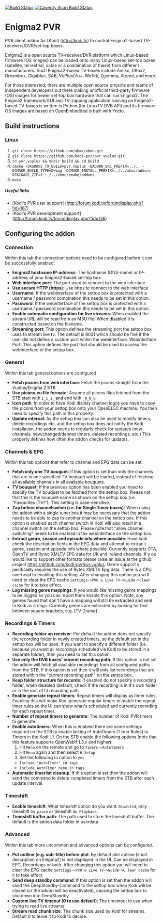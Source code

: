[![Build Status](https://travis-ci.org/kodi-pvr/pvr.vuplus.svg?branch=master)](https://travis-ci.org/kodi-pvr/pvr.vuplus)
[![Coverity Scan Build Status](https://scan.coverity.com/projects/5120/badge.svg)](https://scan.coverity.com/projects/5120)

# Enigma2 PVR
PVR client addon for [Kodi] (http://kodi.tv) to control Enigma2-based TV-receivers/DVR/set-top boxes. 

Enigma2 is a open source TV-receiver/DVR platform which Linux-based firmware (OS images) can be loaded onto many Linux-based set-top boxes (satellite, terrestrial, cable or a combination of these) from different manufacturers. Such Enigma2-based TV-boxes include Amiko, DBox2, Dreambox, Gigablue, SAB, VuPlus/Vu+, WeTek, Zgemma, Xtrend, and more. 

For those interested; there are multiple open source projects and teams of independent developers out there making unofficial third-party firmware (OS) images for newer set-top box hardware that can run Enigma2. The Enigma2 framework/GUI and TV-zapping application running on Enigma2-based TV-boxes is written in Python (for LinuxTV DVB API) and its firmware OS images are based on OpenEmbedded is built with Yocto. 

## Build instructions

### Linux

1. `git clone https://github.com/xbmc/xbmc.git`
2. `git clone https://github.com/kodi-pvr/pvr.vuplus.git`
3. `cd pvr.vuplus && mkdir build && cd build`
4. `cmake -DADDONS_TO_BUILD=pvr.vuplus -DADDON_SRC_PREFIX=../.. -DCMAKE_BUILD_TYPE=Debug -DCMAKE_INSTALL_PREFIX=../../xbmc/addons -DPACKAGE_ZIP=1 ../../xbmc/cmake/addons`
5. `make`

##### Useful links

* [Kodi's PVR user support] (http://forum.kodi.tv/forumdisplay.php?fid=167)
* [Kodi's PVR development support] (http://forum.kodi.tv/forumdisplay.php?fid=136)

## Configuring the addon

### Connection
Within this tab the connection options need to be configured before it can be successfully enabled.

* **Enigma2 hostname IP-address**: The hostname (DNS-name) or IP-address of your Enigma2-based set-top box.
* **Web interface port**: The port used to connect to the web interface
* **Use secure HTTP (https)**: Use https to connect to the web interface
* **Username**: If the webinterface of the settop box is protected with a username / password combination this needs to be set in this option.
* **Password**: If the webinterface of the settop box is protected with a username / password combination this needs to be set in this option.
* **Enable automatic configuration for live streams**: When enabled the stream URL will be read from an M3U file. When disabled it is constructed based on the filename.
* **Streaming port**: This option defines the streaming port the settop box uses to stream live tv. The default is 8001 which should be fine if the user did not define a custom port within the webinterface.
Webinterface Port: This option defines the port that should be used to access the webinterface of the settop box.

### General
Within this tab general options are configured.

* **Fetch picons from web interface**: Fetch the picons straight from the Vuplus/Enigma 2 STB
* **Use picons.eu file formate**: Assume all picons files fetched from the STB start with `1_1_1_` and end with `_0_0_0`
* **Icon path**: In order to have Kodi display channel logos you have to copy the picons from your settop box onto your OpenELEC machine. You then need to specify this path in this property.
* **Update interval**: As the settop box can also be used to modify timers, delete recordings etc. and the settop box does not notify the Kodi installation, the addon needs to regularly check for updates (new channels, new/changed/deletes timers, deleted recordings, etc.) This property defines how often the addon checks for updates.

### Channels & EPG
Within this tab options that refer to channel and EPG data can be set.

* **Fetch only one TV bouquet**: If this option is set than only the channels that are in one specified TV bouquet will be loaded, instead of fetching all available channels in all available bouquets.
* **TV bouquet**: If the previous option has been enabled you need to specify the TV bouquet to be fetched from the settop box. Please not that this is the bouquet-name as shown on the settop box (i.e. "Favourites (TV)"). This setting is case-sensitive.
* **Zap before channelswitch (i.e. for Single Tuner boxes)**: When using the addon with a single tuner box it may be necessary that the addon needs to be able to zap to another channel on the settop box. If this option is enabled each channel switch in Kodi will also result in a channel switch on the settop box. Please note that "allow channel switching" needs to be enabled in the webinterface on the settop box.
* **Extract genre, season and episode info where possible**: Have kodi check the description fields in the EPG data and attempt to extrac
t genre, season and episode info where possible. Currently supports OTA, OpenTV and Rytec XMLTV EPG data for UK and Ireland channels. If y
ou would like to support other formats please raise an issue at the github project https://github.com/kodi-pvr/pvr.vuplus. Genre support s
pecificially requires the use of Rytec XMLTV Epg data. There is a CPU overhead to enabling this setting. After changing this option you wi
ll need to clear the EPG cache `Settings->PVR & Live TV->Guide->Clear cache` for it to take effect.
* **Log missing genre mappings**: If you would like missing genre mappings to be logged so you can report them enable this option. Note, any genres found that don't have a mapping will still be extracted and sent to Kodi as strings. Currently genres are extracted by looking for text between square brackets, e.g. [TV Drama]

### Recordings & Timers

* **Recording folder on receiver**: Per default the addon does not specify the recording folder in newly created timers, so the default set in the settop box will be used. If you want to specify a different folder (i.e. because you want all recordings scheduled via Kodi to be stored in a separate folder), then you need to set this option.
* **Use only the DVB boxes' current recording path**: If this option is not set the addon will fetch all available recordings from all configured paths from the STB. If this option is set then it will only list recordings that are stored within the "current recording path" on the settop box.
* **Keep folder structure for records**: If enabled do not specify a recording folder, when disabled (defaut), check if the recording is in it's own folder or in the root of ht recording path
* **Enable generate repeat timers**: Repeat timers will display as timer rules. Enabling this will make Kodi generate regular timers to match the repeat timer rules so the UI can show what's scheduled and currently recording for each repeat timer.
* **Number of repeat timers to generate**: The number of Kodi PVR timers to generate.
* **Enable autotimers**: When this is enabled there are some settings required on the STB to enable linking of AutoTimers (Timer Rules) to Timers in the Kodi UI. On the STB enable the following options (note that this feature supports OpenWebIf 1.3.x and higher):
  1. Hit `Menu` on the remote and go to `Timers->AutoTimers`
  2. Hit `Menu` again and then select `6 Setup`
  3. Set the following to option to `yes`
    * `Include "AutoTimer" in tags`
    * `Include AutoTimer name in tags`
* **Automatic timerlist cleanup**: If this option is set then the addon will send the command to delete completed timers from the STB after each update interval.

### Timeshift
* **Enable timeshift**: What timeshift option do you want. `Disabled`, only timeshift `On pause` or timeshift `On Playback`.
* **Timeshift buffer path**: The path used to store the timeshoft buffer. The default is the addon data folder in userdata

### Advanced
Within this tab more uncommon and advanced options can be configured.

* **Put outline (e.g. sub-title) before plot**: By default plot outline (short description on Enigma2) is not displayed in the UI. Can be
 displayed in EPG, Recordings or both. After changing this option you will need to clear the EPG cache `Settings->PVR & Live TV->Guide->C
lear cache` for it to take effect.
* **Send deep standby command**: If this option is set then the addon will send the DeepStandby-Command to the settop box when Kodi will be closed (or the addon will be deactivated), causing the settop box to shutdown into DeepStandby.
* **Custom live TV timeout (0 to use default)**: The timemout to use when trying to read live streams
* **Stream read chunk size**: The chunk size used by Kodi for streams. Default 0 to leave it to Kodi to decide.
